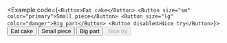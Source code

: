 <script lang="ts">
    import Button from "$lib/components/Button.svelte";
    import Example from "../_internal/components/Example.svelte"
</script>

<Example code={`<Button>Eat cake</Button>
<Button size="sm" color="primary">Small piece</Button>
<Button size="lg" color="danger">Big part</Button>
<Button disabled>Nice try</Button>`}>
<Button>Eat cake</Button>
<Button size="sm" color="primary">Small piece</Button>
<Button size="lg" color="danger">Big part</Button>
<Button disabled>Nice try</Button>
</Example>